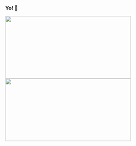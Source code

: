 ### Yo! 👋

<!--
**AndresRicci93/AndresRicci93** is a ✨ _special_ ✨ repository because its `README.md` (this file) appears on your GitHub profile.

Here are some ideas to get you started:

- 🔭 I’m currently working on ...
- 🌱 I’m currently learning ...
- 👯 I’m looking to collaborate on ...
- 🤔 I’m looking for help with ...
- 💬 Ask me about ...
- 📫 How to reach me: ...
- 😄 Pronouns: ...
- ⚡ Fun fact: ...
-->
 <img height="200px" width="400px" src="https://github-readme-stats.vercel.app/api?username=andresricci93&count_private=true" />
 <img height="200px" width="400px" src="https://github-readme-stats.vercel.app/api/top-langs/?username=andresricci93&layout=compact" />
